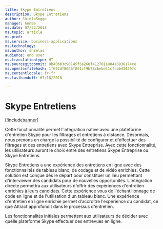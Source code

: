```yaml
---
title: Skype Entretiens
description: Skype Entretiens
author: ShielaSogge
manager: AnnBe
ms.date: 07/22/2018
ms.topic: article
ms.prod: 
ms.service: business-applications
ms.technology: 
ms.author: shielas
audience: end user
ms.translationtype: HT
ms.sourcegitcommit: 0b40bb3c98145f5a260f412701a884a5936174ce
ms.openlocfilehash: 1f692df0646f801cf9b78cbebd41cfcbb43420fc
ms.contentlocale: fr-fr
ms.lasthandoff: 07/18/2018

---
```


# <a name="skype-interviews"></a>Skype Entretiens

[!include[banner](../../../includes/banner.md)]


Cette fonctionnalité permet l'intégration native avec une plateforme d'entretien Skype pour les filtrages et entretiens à distance. Désormais, nous prenons en charge la possibilité de configurer et d'effectuer des filtrages et des entretiens avec Skype Entreprise. Avec cette fonctionnalité, les utilisateurs auront le choix entre des entretiens Skype Entreprise ou Skype Entretiens.

Skype Entretiens a une expérience des entretiens en ligne avec des fonctionnalités de tableau blanc, de codage et de vidéo enrichies. Cette solution est conçue dès le départ pour constituer un lieu permettant d'interviewer des candidats pour de nouvelles opportunités. L'intégration directe permettra aux utilisateurs d'offrir des expériences d'entretien enrichies à leurs candidats. Cette expérience vous de l'échantillonnage de code en ligne et de l'utilisation d'un tableau blanc. Une expérience d'entretien en ligne enrichie permet d'accroître l'expérience du candidat, ce que Attract approfondit dans le processus d'entretien.

Les fonctionnalités initiales permettent aux utilisateurs de décider avec quelle plateforme Skype effectuer des entrevues en ligne.

<!--
## Who uses this feature
The entire hiring team and the candidates.
## Availability
Cloud
## Regional availability
Global
-->

